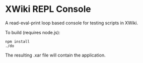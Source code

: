 # XWiki REPL Console
A read-eval-print loop based console for testing scripts in XWiki.

To build (requires node.js):

    npm install
    ./do

The resulting .xar file will contain the application.
